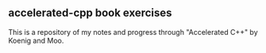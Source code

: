 ## accelerated-cpp book exercises

This is a repository of my notes and progress through "Accelerated C++" by Koenig and Moo.